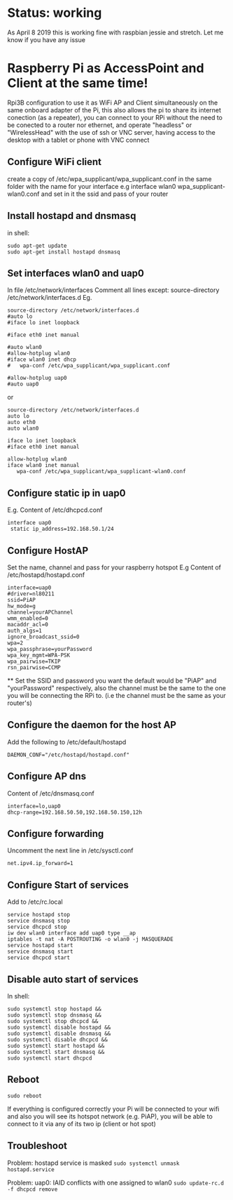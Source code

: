 # Status: working 
As April 8 2019 this is working fine with raspbian jessie and stretch. Let me know if you have any issue

# Raspberry Pi as AccessPoint and Client at the same time! 
Rpi3B configuration to use it as WiFi AP and Client simultaneously on the same onboard adapter of the Pi, this also allows the pi to share its internet conection (as a repeater), you can connect to your RPi without the need to be conected to a router nor ethernet, and operate "headless" or "WirelessHead" with the use of ssh or VNC server, having access to the desktop with a tablet or phone with VNC connect

## Configure WiFi client
create a copy of /etc/wpa_supplicant/wpa_supplicant.conf  in the same folder with the name for your interface e.g interface wlan0 wpa_supplicant-wlan0.conf and set in it the ssid and pass of your router

## Install hostapd and dnsmasq
in shell: 
```
sudo apt-get update
sudo apt-get install hostapd dnsmasq
```

## Set interfaces wlan0 and uap0 
In file /etc/network/interfaces
Comment all lines except: source-directory /etc/network/interfaces.d
Eg. 

```
source-directory /etc/network/interfaces.d
#auto lo
#iface lo inet loopback

#iface eth0 inet manual

#auto wlan0
#allow-hotplug wlan0
#iface wlan0 inet dhcp
#   wpa-conf /etc/wpa_supplicant/wpa_supplicant.conf

#allow-hotplug uap0
#auto uap0
```

or

```
source-directory /etc/network/interfaces.d
auto lo
auto eth0
auto wlan0

iface lo inet loopback
#iface eth0 inet manual

allow-hotplug wlan0
iface wlan0 inet manual
   wpa-conf /etc/wpa_supplicant/wpa_supplicant-wlan0.conf
```


## Configure static ip in uap0 
E.g. Content of /etc/dhcpcd.conf
```
interface uap0
 static ip_address=192.168.50.1/24
```

## Configure HostAP
Set the name, channel and pass for your raspberry hotspot
E.g Content of /etc/hostapd/hostapd.conf

```
interface=uap0
#driver=nl80211
ssid=PiAP
hw_mode=g
channel=yourAPChannel
wmm_enabled=0
macaddr_acl=0
auth_algs=1
ignore_broadcast_ssid=0
wpa=2
wpa_passphrase=yourPassword
wpa_key_mgmt=WPA-PSK
wpa_pairwise=TKIP
rsn_pairwise=CCMP
```


** Set the SSID and password you want the default would be "PiAP" and "yourPassword" respectively, also the channel must be the same to the one you will be connecting the RPi to. (i.e the channel must be the same as your router's)

## Configure the daemon for the host AP
Add the following to /etc/default/hostapd

`DAEMON_CONF="/etc/hostapd/hostapd.conf"`

## Configure AP dns
Content of /etc/dnsmasq.conf
```
interface=lo,uap0
dhcp-range=192.168.50.50,192.168.50.150,12h 
```

## Configure forwarding
Uncomment the next line in /etc/sysctl.conf

`net.ipv4.ip_forward=1`


## Configure Start of services
Add to /etc/rc.local 
```
service hostapd stop
service dnsmasq stop
service dhcpcd stop
iw dev wlan0 interface add uap0 type __ap
iptables -t nat -A POSTROUTING -o wlan0 -j MASQUERADE
service hostapd start
service dnsmasq start
service dhcpcd start
```

## Disable auto start of services
In shell: 
```
sudo systemctl stop hostapd &&
sudo systemctl stop dnsmasq &&
sudo systemctl stop dhcpcd &&
sudo systemctl disable hostapd &&
sudo systemctl disable dnsmasq &&
sudo systemctl disable dhcpcd &&
sudo systemctl start hostapd &&
sudo systemctl start dnsmasq &&
sudo systemctl start dhcpcd
```

## Reboot
`sudo reboot`

If everything is configured correctly your Pi will be connected to your wifi and also you will see its hotspot network (e.g. PiAP), you will be able to connect to it via any of its two ip (client or hot spot)

## Troubleshoot
Problem: hostapd service is masked 
`sudo systemctl unmask hostapd.service`

Problem: uap0: IAID conflicts with one assigned to wlan0
`sudo update-rc.d -f dhcpcd remove`

